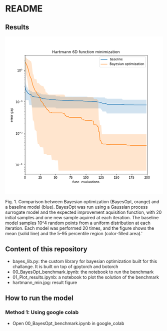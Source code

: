 # README

## Results
![stuff](hartmann_min.png)

<figcaption>Fig. 1. Comparison between Bayesian optimization (BayesOpt, orange) and a baseline model (blue). BayesOpt was run using a Gaussian process surrogate model and the expected improvement aquisition function, with 20 initial samples and one new sample aquired at each iteration. The baseline model samples 10^4 random points from a uniform distribution at each iteration. Each model was performed 20 times, and the figure shows the mean (solid line) and the 5-95 percentile region (color-filled area).'</figcaption>


## Content of this repository

- bayes_lib.py: the custom library for bayesian optimization built for this challange. It is built on top of gpytorch and botorch 
- 00_BayesOpt_benchmark.ipynb: the notebook to run the benchmark
- 01_Plot_results.ipynb: a notebook to plot the solution of the benchmark
- hartmann_min.jpg: result figure

## How to run the model

### Method 1: Using google colab
- Open 00_BayesOpt_benchmark.ipynb in google_colab


